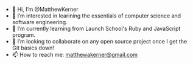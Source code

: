 - 👋 Hi, I’m @MatthewKerner
- 👀 I’m interested in learining the essentials of computer science and software engineering.
- 🌱 I’m currently learning from Launch School's Ruby and JavaScript program.
- 💞️ I’m looking to collaborate on any open source project once I get the Git basics down!
- 📫 How to reach me: matthewakerner@gmail.com

<!---
MatthewKerner/MatthewKerner is a ✨ special ✨ repository because its `README.md` (this file) appears on your GitHub profile.
You can click the Preview link to take a look at your changes.
--->
